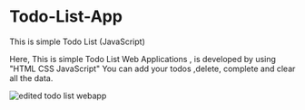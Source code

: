 # Todo-List-App
This is simple Todo List (JavaScript)

Here, This is simple Todo List Web Applications , is developed by using "HTML CSS JavaScript"
You can add your todos ,delete, complete and clear all the data.

![edited todo list webapp](https://user-images.githubusercontent.com/77772897/227972726-a6cffbca-8ee8-4968-93ae-563748d5591c.png)
